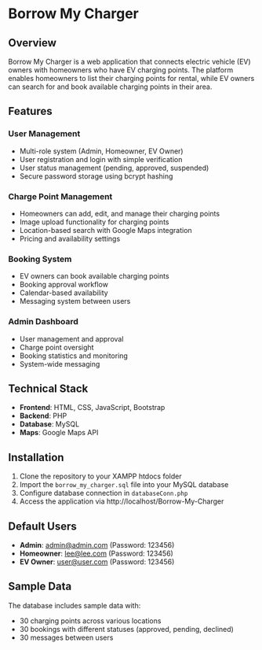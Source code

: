 # Borrow My Charger

## Overview
Borrow My Charger is a web application that connects electric vehicle (EV) owners with homeowners who have EV charging points. The platform enables homeowners to list their charging points for rental, while EV owners can search for and book available charging points in their area.

## Features

### User Management
- Multi-role system (Admin, Homeowner, EV Owner)
- User registration and login with simple verification
- User status management (pending, approved, suspended)
- Secure password storage using bcrypt hashing

### Charge Point Management
- Homeowners can add, edit, and manage their charging points
- Image upload functionality for charging points
- Location-based search with Google Maps integration
- Pricing and availability settings

### Booking System
- EV owners can book available charging points
- Booking approval workflow
- Calendar-based availability
- Messaging system between users

### Admin Dashboard
- User management and approval
- Charge point oversight
- Booking statistics and monitoring
- System-wide messaging

## Technical Stack
- **Frontend**: HTML, CSS, JavaScript, Bootstrap
- **Backend**: PHP
- **Database**: MySQL
- **Maps**: Google Maps API

## Installation

1. Clone the repository to your XAMPP htdocs folder
2. Import the `borrow_my_charger.sql` file into your MySQL database
3. Configure database connection in `databaseConn.php`
4. Access the application via http://localhost/Borrow-My-Charger

## Default Users

- **Admin**: admin@admin.com (Password: 123456)
- **Homeowner**: lee@lee.com (Password: 123456)
- **EV Owner**: user@user.com (Password: 123456)

## Sample Data

The database includes sample data with:
- 30 charging points across various locations
- 30 bookings with different statuses (approved, pending, declined)
- 30 messages between users


